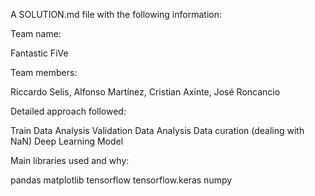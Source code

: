 A SOLUTION.md file with the following information:

Team name:

Fantastic FiVe

Team members:

Riccardo Selis,
Alfonso Martínez, 
Cristian Axinte,
José Roncancio

Detailed approach followed:

Train Data Analysis
Validation Data Analysis
Data curation (dealing with NaN)
Deep Learning Model

Main libraries used and why:

pandas
matplotlib
tensorflow
tensorflow.keras 
numpy 
